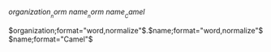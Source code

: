 

$organization__norm$
$name__norm$
$name__Camel$


$organization;format="word,normalize"$.$name;format="word,normalize"$
$name;format="Camel"$
